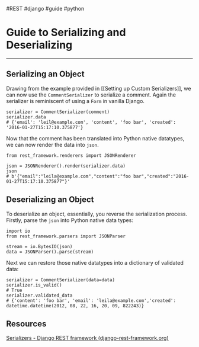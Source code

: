 #REST #django #guide #python 

# Guide to Serializing and Deserializing 
_________________________________________________________________

## Serializing an Object

Drawing from the example provided in [[Setting up Custom Serializers]], we can now use the `CommentSerializer` to serialize a comment. Again the serializer is reminiscent of using a `Form` in vanilla Django.
```
serializer = CommentSerializer(comment)
serializer.data
# {'email': 'leil@example.com', 'content', 'foo bar', 'created': '2016-01-27T15:17:10.375877'}
```
Now that the comment has been translated into Python native datatypes, we can now render the data into `json`.
```
from rest_framework.renderers import JSONRenderer

json = JSONRenderer().render(serializer.data)
json
# b'{"email":"leila@example.com","content":"foo bar","created":"2016-01-27T15:17:10.375877"}'
```

## Deserializing an Object

To deserialize an object, essentially, you reverse the serialization process. Firstly, parse the `json` into Python native data types:
```
import io
from rest_framework.parsers import JSONParser

stream = io.BytesIO(json)
data = JSONParser().parse(stream)
```

Next we can restore those native datatypes into a dictionary of validated data:
```
serializer = CommentSerializer(data=data)
serializer.is_valid()
# True
serializer.validated_data
# {'content': 'foo bar', 'email': 'leila@example.com','created': datetime.datetime(2012, 08, 22, 16, 20, 09, 822243)}
```

## Resources
[Serializers - Django REST framework (django-rest-framework.org)](https://www.django-rest-framework.org/api-guide/serializers/)
